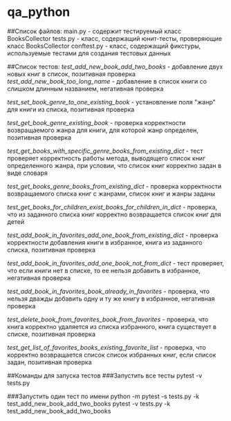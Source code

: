 # qa_python
##Список файлов:
main.py - содержит тестируемый класс BooksCollector
tests.py - класс, содержащий юнит-тесты, проверяющие класс BooksCollector
conftest.py - класс, содержащий фикстуры, используемые тестами для создания тестовых данных

##Список тестов:
*test_add_new_book_add_two_books* - добавление двух новых книг в список, позитивная проверка
*test_add_new_book_too_long_name* - добавление в список книги со слишком длинным названием, негативная проверка

*test_set_book_genre_to_one_existing_book* - установление поля "жанр" для книги из списка, позитивная проверка

*test_get_book_genre_existing_book* - проверка корректности возвращаемого жанра для книги, для которой жанр определен, 
позитивная проверка

*test_get_books_with_specific_genre_books_from_existing_dict* - тест проверяет корректность работы метода, 
выводящего список книг определенного жанра, при условии, что список книг корректно задан в виде словаря

*test_get_books_genre_books_from_existing_dict* - проверка корректности возвращаемого списка книг с жанрами,
список книг и жанры заданы

*test_get_books_for_children_exist_books_for_children_in_dict* - проверка, что из заданного списка книг корректно 
возвращается список книг для детей

*test_add_book_in_favorites_add_one_book_from_existing_dict* - проверка корректности добавления книги в избранное,
книга из заданного списка, позитивная проверка

*test_add_book_in_favorites_add_one_book_not_from_dict* - тест проверяет, что если книги нет в списке, 
то ее нельзя добавить в избранное, негативная проверка

*test_add_book_in_favorites_book_already_in_favorites* - проверка, что нельзя дважды добавить одну и ту же книгу в
избранное, негативная проверка

*test_delete_book_from_favorites_book_from_favorites* - проверка, что книга корректно удаляется из списка избранного,
книга существует в списке, позитивная проверка

*test_get_list_of_favorites_books_existing_favorite_list* - проверка, что корректно возвращается список список 
избранных книг, если список задан, позитивная проверка

##Команды для запуска тестов
###Запустить все тесты
pytest -v tests.py

###Запустить один тест по имени
python -m pytest -s tests.py -k test_add_new_book_add_two_books
pytest -v tests.py -k test_add_new_book_add_two_books

